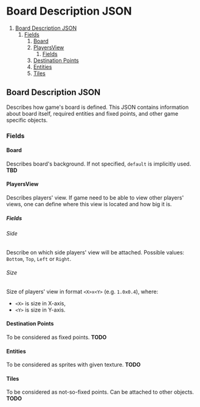 # Board Description JSON

1. [Board Description JSON](#board-description-json-1)
   1. [Fields](#fields)
      1. [Board](#board)
      2. [PlayersView](#playersview)
         1. [Fields](#fields-1)
      3. [Destination Points](#destination-points)
      4. [Entities](#entities)
      5. [Tiles](#tiles)


## Board Description JSON
Describes how game's board is defined. This JSON contains information about board itself, required entities and fixed points, and other game specific objects.

### Fields

#### Board
Describes board's background. If not specified, `default` is implicitly used.
**TBD**

#### PlayersView
Describes players' view. If game need to be able to view other players' views, one can define where this view is located and how big it is.
##### Fields
###### Side
Describe on which side players' view will be attached. Possible values: `Bottom`, `Top`, `Left` or `Right`.
###### Size
Size of players' view in format `<X>x<Y>` (e.g. `1.0x0.4`), where:
- `<X>` is size in X-axis,
- `<Y>` is size in Y-axis.

#### Destination Points
To be considered as fixed points.
**TODO**

#### Entities
To be considered as sprites with given texture.
**TODO**

#### Tiles
To be considered as not-so-fixed points. Can be attached to other objects.
**TODO**